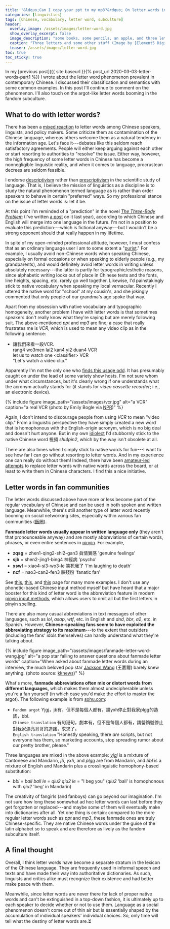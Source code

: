 ```yaml
---
title: "&ldquo;Can I copy your ppt to my mp3?&rdquo; On letter words in contemporary Chinese (Part 2)"
categories: [linguistics]
tags: [Chinese, vocabulary, letter word, subculture]
header:
  overlay_image: /assets/images/letter-word.jpg
  show_overlay_excerpt: false
  image_description: "some books, some pencils, an apple, and three letters"
  caption: "Three letters and some other stuff (Image by [Element5 Digital](https://unsplash.com/@element5digital?utm_source=unsplash&utm_medium=referral&utm_content=creditCopyText) on [Unsplash](https://unsplash.com/s/photos/abc?utm_source=unsplash&utm_medium=referral&utm_content=creditCopyText))"
  teaser: /assets/images/letter-word.jpg
toc: true
toc_sticky: true
---
```


In my [previous post]({{ site.baseurl }}{% post_url 2020-03-03-letter-words-part1 %}) I wrote about the letter word phenomenon prevalent in contemporary Chinese. I discussed their classification and semantics with some common examples. In this post I'll continue to comment on the phenomenon. I'll also touch on the argot-like letter words booming in the fandom subculture.

## What to do with letter words?
There has been a [mixed reaction](https://baike.baidu.com/item/字母词#8) to letter words among Chinese speakers, linguists, and policy makers. Some criticize them as contamination of the Chinese language, whereas others welcome them as a natural tendency in the information age. Let's face it---debates like this seldom reach satisfactory agreements. People will either keep arguing against each other or start resorting to authorities to "resolve" the issue. Either way, however, the high frequency of some letter words in Chinese has become a nonnegligible linguistic reality, and when it comes to language, procrustean decrees are seldom feasible.

I endorse [descriptivism](https://www.thoughtco.com/descriptivism-language-term-1690441) rather than [prescriptivism](https://www.thoughtco.com/prescriptivism-language-1691669) in the scientific study of language. That is, I believe the mission of linguistics as a discipline is to study the natural phenomenon termed language as is rather than order speakers to behave in certain "preferred" ways. So my professional stance on the issue of letter words is: let it be.

At this point I'm reminded of a "prediction" in the novel [_The Three-Body Problem_](https://en.wikipedia.org/wiki/The_Three-Body_Problem_(novel)) (I've written [a post](https://blog.juliosong.com/linguistics/literature/review/linguistics-in-three-body-part-1/) on it last year), according to which Chinese and English will merge into one language in the future. I'm not in a position to evaluate this prediction---which is fictional anyway---but I wouldn't be a strong opponent should that really happen in my lifetime.

In spite of my open-minded professional attitude, however, I must confess that as an ordinary language user I am to some extent a "[purist](https://www.thoughtco.com/purism-language-1691704)." For example, I usually avoid non-Chinese words when speaking Chinese, especially on formal occasions or when speaking to elderly people (e.g., my grandparents), and would definitely avoid letter words in writing unless absolutely necessary---the latter is partly for typographic/esthetic reasons, since alphabetic writing looks out of place in Chinese texts and the fonts, line heights, spacing, etc. rarely go well together. Likewise, I'd painstakingly stick to native vocabulary when speaking my local vernacular. Recently I uttered the native word for "school" at my cousin's, and she jokingly commented that only people of our grandma's age spoke that way.

Apart from my obsession with native vocabulary and typographic homogeneity, another problem I have with letter words is that sometimes speakers don't really know what they're saying but are merely following suit. The above-mentioned _ppt_ and _mp3_ are fine; a case that really frustrates me is _VCR_, which is used to mean any video clip as in the following sentence:
- <span class='hanyu'>讓我們來看一段VCR.</span><br>
rang4 wo3men lai2 kan4 yi2 duan4 VCR<br>
let us to watch one &lt;classifier&gt; VCR<br>
"Let's watch a video clip."

Apparently I'm not the only one who [finds this usage odd](https://www.sinosplice.com/life/archives/2010/09/08/reclaiming-the-word-vcr). It has presumably caught on under the lead of some variety show hosts. I'm not sure whom under what circumstances, but it's clearly wrong if one understands what the acronym actually stands for (it stands for _video cassette recorder_; i.e., an electronic device).

{% include figure image_path="/assets/images/vcr.jpg" alt="a VCR" caption="a real VCR (photo by Emily Bogle via [NPR](https://www.npr.org/sections/alltechconsidered/2016/07/21/486889433/so-long-vcr-we-hardly-knew-you-were-still-around))" %}

Again, I don't intend to discourage people from using _VCR_ to mean "video clip." From a linguistic perspective they have simply created a new word that is homophonous with the English-origin acronym, which is no big deal and doesn't hurt anyone. But in my own [idiolect](https://en.wikipedia.org/wiki/Idiolect) I'd stubbornly stick to the native Chinese word <span class='hanyu'>視頻</span> _shi4pin2_, which by the way isn't obsolete at all.

There are also times when I simply stick to native words for fun---I want to see how far I can go without resorting to letter words. And in my experience one can really do without them! Indeed, there have been [amateur-led attempts](https://zh.wikiversity.org/zh-tw/字母詞的漢字化) to replace letter words with native words across the board, or at least to write them in Chinese characters. I find this a nice initiative.

## Letter words in fan communities
The letter words discussed above have more or less become part of the regular vocabulary of Chinese and can be used in both spoken and written language. Meanwhile, there's still another type of letter word recently booming on social networking sites, especially within various fan communities ([<span class='hanyu'>飯圈</span>](https://en.wiktionary.org/wiki/飯圈)).

**Fanmade letter words usually appear in written language only** (they aren't that pronounceable anyway) and are mostly abbreviations of certain words, phrases, or even entire sentences in [pinyin](https://en.wikipedia.org/wiki/Pinyin). For example,
- **zqsg** = zhen1-qing2-shi2-gan3 <span class='hanyu'>眞情實感</span> 'genuine feelings'
- **sjb** = shen2-jing1-bing4 <span class='hanyu'>神經病</span> 'psycho'
- **xswl** = xiao4-si3-wo3-le <span class='hanyu'>笑死我了</span> 'I'm laughing to death'
- **ncf** = nao3-can2-fen3 <span class='hanyu'>腦殘粉</span> 'fanatic fan'

See [this](https://www.weibo.com/ttarticle/p/show?id=2309404236039483973134), [this](https://kknews.cc/entertainment/q9mb2ry.html), and [this](https://ek21.com/news/star/226343/) page for many more examples. I don't use any phonetic-based Chinese input method myself but have heard that a major booster for this kind of letter word is the abbreviation feature in modern [pinyin input methods](https://en.wikipedia.org/wiki/Pinyin_input_method#Abbreviation), which allows users to omit all but the first letters in pinyin spelling.

There are also many casual abbreviations in text messages of other languages, such as _lol_, _asap_, _wtf_, etc. in English and _dnd_, _bbr_, _a2_, etc. in Spanish. However, **Chinese-speaking fans seem to have exploited the abbreviating strategy to its maximum**---to the extent that outsiders (including the fans' idols themselves) can hardly understand what they're talking about.

{% include figure image_path="/assets/images/fanmade-letter-word-wang.jpg" alt="a pop star failing to answer questions about fanmade letter words" caption="When asked about fanmade letter words during an interview, the much beloved pop star <a href='https://en.wikipedia.org/wiki/Jackson_Wang'>Jackson Wang</a> (<span class='hanyu'>王嘉爾</span>) barely knew anything. (photo source: <a href='https://kknews.cc/entertainment/q9mb2ry.html'>kknews</a>)" %}

What's more, **fanmade abbreviations often mix or distort words from different languages,** which makes them almost undecipherable unless you're a fan yourself (in which case you'd make the effort to master the argot). The following example is from [sohu.com](https://www.sohu.com/a/307461942_534633):
- `Fandom argot` <span class='hanyu'>Yjgj，jb有，但不是每個人都有，請yxh停止對我家plgg的造謠，bbl.</span><br>
`Chinese translation` <span class='hanyu'>有句港句，劇本有，但不是每個人都有，請營銷號停止對我家漂亮哥哥的造謠，求求了。</span><br>
`English translation` "Honestly speaking, there _are_ scripts, but not everyone has them, so marketing accounts, stop spreading rumor about our pretty brother, please."

Three languages are mixed in the above example: _yjgj_ is a mixture of Cantonese and Mandarin, _jb_, _yxh_, and _plgg_ are from Mandarin, and _bbl_ is a mixture of English and Mandarin plus a crosslinguistic homophony-based substitution:
- _bbl_ = _ball ball le_ = _qiu2 qiu2 le_ = "I beg you" (_qiu2_ 'ball' is homophonous with _qiu2_ 'beg' in Mandarin)

The creativity of fangirls (and fanboys) can go beyond our imagination. I'm not sure how long these somewhat ad hoc letter words can last before they get forgotten or replaced---and maybe some of them will eventually make into dictionaries after all. Yet one thing is certain: compared to the more regular letter words such as _ppt_ and _mp3_, these fanmade ones are truly Chinese-specific. They are native Chinese words under the guise of the latin alphabet so to speak and are therefore as lively as the fandom subculture itself.

## A final thought
Overall, I think letter words have become a separate stratum in the lexicon of the Chinese language. They are frequently used in informal speech and texts and have made their way into authoritative dictionaries. As such, linguists and critics alike must recognize their existence and had better make peace with them.

Meanwhile, since letter words are never there for lack of proper native words and can't be extinguished in a top-down fashion, it is ultimately up to each speaker to decide whether or not to use them. Language as a social phenomenon doesn't come out of thin air but is essentially shaped by the accumulation of individual speakers' individual choices. So, only time will tell what the destiny of letter words are.⏳

